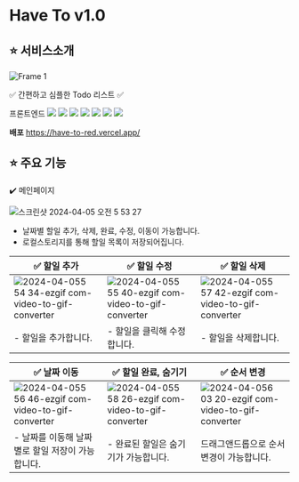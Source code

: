 # Have To v1.0

## ⭐️ 서비스소개

![Frame 1](https://github.com/hayuuna/Yogida/assets/144312023/6974edcb-5632-40a4-b0d4-c51891272bc3)

✅ 간편하고 심플한 Todo 리스트 ✅

프론트엔드 <img src="https://img.shields.io/badge/html5-E34F26?style=flat&logo=html5&logoColor=white"> <img src="https://img.shields.io/badge/javascript-F7DF1E?style=flat&logo=javascript&logoColor=white"> <img src="https://img.shields.io/badge/react-61DAFB?style=flat&logo=react&logoColor=white"> <img src="https://img.shields.io/badge/typescript-3178C6?style=flat&logo=typescript&logoColor=white"> <img src="https://img.shields.io/badge/styledcomponents-DB7093?style=flat&logo=styledcomponents&logoColor=white"> <img src="https://img.shields.io/badge/yarn-2C8EBB?style=flat&logo=yarn&logoColor=white"> <img src="https://img.shields.io/badge/vite-646CFF?style=flat&logo=vite&logoColor=white">

**배포** https://have-to-red.vercel.app/

## ⭐️ 주요 기능

✔️ 메인페이지

![스크린샷 2024-04-05 오전 5 53 27](https://github.com/hayuuna/Yogida/assets/144312023/dc57fe37-f97c-4c27-8b85-8c4d2cbff406)

- 날짜별 할일 추가, 삭제, 완료, 수정, 이동이 가능합니다.
- 로컬스토리지를 통해 할일 목록이 저장되어집니다.

| ✅ 할일 추가 | ✅ 할일 수정 | ✅ 할일 삭제 |
| --- | --- | --- |
| ![2024-04-055 54 34-ezgif com-video-to-gif-converter](https://github.com/hayuuna/Yogida/assets/144312023/8393264c-cb53-421e-b071-4ae0dcf5f054) | ![2024-04-055 55 40-ezgif com-video-to-gif-converter](https://github.com/hayuuna/Yogida/assets/144312023/d3f89ebf-fab9-4e6f-a40c-126f9b26c7e7) | ![2024-04-055 57 42-ezgif com-video-to-gif-converter](https://github.com/hayuuna/Yogida/assets/144312023/eaee1ba7-f98b-4df2-9d9d-3993723427db) |
| - 할일을 추가합니다. | - 할일을 클릭해 수정합니다. | - 할일을 삭제합니다. |

| ✅ 날짜 이동 | ✅ 할일 완료, 숨기기 | ✅ 순서 변경 |
| --- | --- | --- |
| ![2024-04-055 56 46-ezgif com-video-to-gif-converter](https://github.com/hayuuna/Yogida/assets/144312023/37e56e68-0379-46bf-b241-58ba1ae912fa) | ![2024-04-055 58 26-ezgif com-video-to-gif-converter](https://github.com/hayuuna/Yogida/assets/144312023/4bca25ed-4893-44df-84fb-3cf5f36fa80a) | ![2024-04-056 03 20-ezgif com-video-to-gif-converter](https://github.com/hayuuna/Yogida/assets/144312023/d9340772-d53b-4682-b8a2-ae116573bb22) |
| - 날짜를 이동해 날짜별로 할일 저장이 가능합니다. | - 완료된 할일은 숨기기가 가능합니다. | 드래그앤드롭으로 순서 변경이 가능합니다. |

